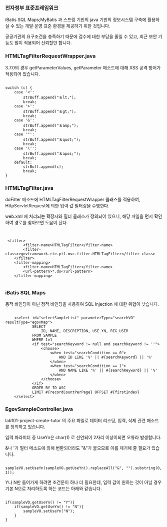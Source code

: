 ### 전자정부 표준프레임워크

iBatis SQL Maps;MyBatis 과 스프링 기반의 java 기반의 정보시스템 구축에 활용하실 수 있는 개발·운영 표준 환경을 제공하기 위한 것입니다.

공공기관의 요구조건을 충족하기 때문에 검수에 대한 부담을 줄일 수 있고, 최근 보안 기능도 많이 적용되어 신뢰할만 합니다.

### HTMLTagFilterRequestWrapper.java

3.7.0의 경우 getParameterValues, getParameter 메소드에 대해 XSS 공격 방어가 적용되어 있습니다.

<pre><code>
switch (c) {
	case '<':
		strBuff.append("＆lt;");
		break;
	case '>':
		strBuff.append("＆gt;");
		break;
	case '&':
		strBuff.append("＆amp;");
		break;
	case '"':
		strBuff.append("＆quot;");
		break;
	case '\'':
		strBuff.append("＆apos;");
		break;
	default:
		strBuff.append(c);
		break;
}
</code></pre>

### HTMLTagFilter.java

doFilter 메소드에 HTMLTagFilterRequestWrapper 클래스를 적용하여, HttpServletRequest에 의한 입력 값 필터링을 수행한다.

web.xml 에 처리되는 확장자와 필터 클래스가 정의되어 있으니, 해당 파일을 먼저 확인하여 경로를 찾아보면 도움이 된다.

<pre><code>

 &lt;filter>
		&lt;filter-name>HTMLTagFilter&lt;/filter-name>
		&lt;filter-class>egovframework.rte.ptl.mvc.filter.HTMLTagFilter&lt;/filter-class>
	&lt;/filter>
	&lt;filter-mapping>
		&lt;filter-name>HTMLTagFilter&lt;/filter-name>
		&lt;url-pattern>*.do&lt;/url-pattern>
	&lt;/filter-mapping>

</code></pre>
	
### iBatis SQL Maps

동적 바인딩이 아닌 정적 바인딩을 사용하여 SQL Injection 에 대한 위협이 낮습니다.

<pre><code>
	&lt;select id="selectSampleList" parameterType="searchVO" resultType="egovMap">
			SELECT
				ID, NAME, DESCRIPTION, USE_YN, REG_USER
			FROM SAMPLE
			WHERE 1=1
			&lt;if test="searchKeyword != null and searchKeyword != ''">
		        &lt;choose>
		            &lt;when test="searchCondition == 0">
						AND	ID LIKE '%' || #{searchKeyword} || '%'
					&lt;/when>
		            &lt;when test="searchCondition == 1">
						AND	NAME LIKE '%' || #{searchKeyword} || '%'
					&lt;/when>
				&lt;/choose>
			&lt;/if>
			ORDER BY ID ASC
			LIMIT #{recordCountPerPage} OFFSET #{firstIndex}
	&lt;/select>
</code></pre>

### EgovSampleController.java

lab101-project-create-tutor 의 주요 파일로 데이터 리스팅, 입력, 삭제 관련 매소드를 정의하고 있습니다.

입력 파라미터 중 UseYn은 char(1) 로 선언되어 2자리 이상이되면 오류라 발생합니다.
 
&나 '가 필터 메소드에 의해 변환되더라도 "&"가 붙으므로 이를 제거해 줄 필요가 있습니다.

<code>
sampleVO.setUseYn(sampleVO.getUseYn().replaceAll("&", "").substring(0, 1));
</code>

Y나 N만 들어가게 하려면 조건문이 하나 더 필요한데, 입력 값이 원하는 것이 아닐 경우 기본 N으로 처리하도록 하는 코드는 아래와 같습니다.

<code>
if(sampleVO.getUseYn() != "Y"){
	if(sampleVO.getUseYn() != "N"){
		sampleVO.setUseYn("N");
	}
}
</code>
